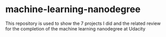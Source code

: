 # machine-learning-nanodegree

This repository is used to show the 7 projects I did and the related review for the completion of the machine learning nanodegree at Udacity
